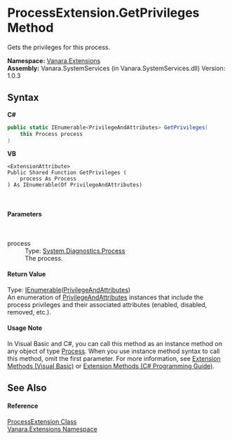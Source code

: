# ProcessExtension.GetPrivileges Method 
 

Gets the privileges for this process.

**Namespace:**&nbsp;<a href="9abe54ff-18ce-e333-beed-30e855655381">Vanara.Extensions</a><br />**Assembly:**&nbsp;Vanara.SystemServices (in Vanara.SystemServices.dll) Version: 1.0.3

## Syntax

**C#**<br />
``` C#
public static IEnumerable<PrivilegeAndAttributes> GetPrivileges(
	this Process process
)
```

**VB**<br />
``` VB
<ExtensionAttribute>
Public Shared Function GetPrivileges ( 
	process As Process
) As IEnumerable(Of PrivilegeAndAttributes)
```

<br />

#### Parameters
&nbsp;<dl><dt>process</dt><dd>Type: <a href="http://msdn2.microsoft.com/en-us/library/ccf1tfx0" target="_blank">System.Diagnostics.Process</a><br />The process.</dd></dl>

#### Return Value
Type: <a href="http://msdn2.microsoft.com/en-us/library/9eekhta0" target="_blank">IEnumerable</a>(<a href="b8da0ec9-f98c-09bf-41da-ee479431ed3a">PrivilegeAndAttributes</a>)<br />An enumeration of <a href="b8da0ec9-f98c-09bf-41da-ee479431ed3a">PrivilegeAndAttributes</a> instances that include the process privileges and their associated attributes (enabled, disabled, removed, etc.).

#### Usage Note
In Visual Basic and C#, you can call this method as an instance method on any object of type <a href="http://msdn2.microsoft.com/en-us/library/ccf1tfx0" target="_blank">Process</a>. When you use instance method syntax to call this method, omit the first parameter. For more information, see <a href="http://msdn.microsoft.com/en-us/library/bb384936.aspx">Extension Methods (Visual Basic)</a> or <a href="http://msdn.microsoft.com/en-us/library/bb383977.aspx">Extension Methods (C# Programming Guide)</a>.

## See Also


#### Reference
<a href="9abf1084-08ce-ffc7-0db0-a66e79cfce15">ProcessExtension Class</a><br /><a href="9abe54ff-18ce-e333-beed-30e855655381">Vanara.Extensions Namespace</a><br />